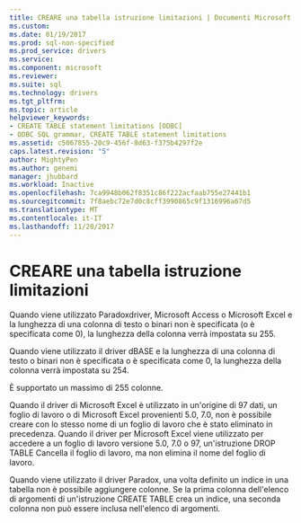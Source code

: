 ```yaml
---
title: CREARE una tabella istruzione limitazioni | Documenti Microsoft
ms.custom: 
ms.date: 01/19/2017
ms.prod: sql-non-specified
ms.prod_service: drivers
ms.service: 
ms.component: microsoft
ms.reviewer: 
ms.suite: sql
ms.technology: drivers
ms.tgt_pltfrm: 
ms.topic: article
helpviewer_keywords:
- CREATE TABLE statement limitations [ODBC]
- ODBC SQL grammar, CREATE TABLE statement limitations
ms.assetid: c5067855-20c9-456f-8d63-f375b4297f2e
caps.latest.revision: "5"
author: MightyPen
ms.author: genemi
manager: jhubbard
ms.workload: Inactive
ms.openlocfilehash: 7ca9948b062f8351c86f222acfaab755e27441b1
ms.sourcegitcommit: 7f8aebc72e7d0c8cff3990865c9f1316996a67d5
ms.translationtype: MT
ms.contentlocale: it-IT
ms.lasthandoff: 11/20/2017
---
```

# <a name="create-table-statement-limitations"></a>CREARE una tabella istruzione limitazioni
Quando viene utilizzato Paradoxdriver, Microsoft Access o Microsoft Excel e la lunghezza di una colonna di testo o binari non è specificata (o è specificata come 0), la lunghezza della colonna verrà impostata su 255.  
  
 Quando viene utilizzato il driver dBASE e la lunghezza di una colonna di testo o binari non è specificata o è specificata come 0, la lunghezza della colonna verrà impostata su 254.  
  
 È supportato un massimo di 255 colonne.  
  
 Quando il driver di Microsoft Excel è utilizzato in un'origine di 97 dati, un foglio di lavoro o di Microsoft Excel provenienti 5.0, 7.0, non è possibile creare con lo stesso nome di un foglio di lavoro che è stato eliminato in precedenza. Quando il driver per Microsoft Excel viene utilizzato per accedere a un foglio di lavoro versione 5.0, 7.0 o 97, un'istruzione DROP TABLE Cancella il foglio di lavoro, ma non elimina il nome del foglio di lavoro.  
  
 Quando viene utilizzato il driver Paradox, una volta definito un indice in una tabella non è possibile aggiungere colonne. Se la prima colonna dell'elenco di argomenti di un'istruzione CREATE TABLE crea un indice, una seconda colonna non può essere inclusa nell'elenco di argomenti.
